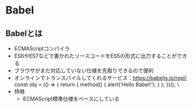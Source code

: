 # Babel

## Babelとは
* ECMAScriptコンパイラ
* ES6やES7などで書かれたソースコードをES5の形式に出力することができる
* ブラウザがまだ対応していない仕様を先取りできるので便利
* オンラインでトランスパイルしてくれるサービス：https://babeljs.io/repl/
\
    const obj = (() => {
      return {
        method() {
          alert('Hello Babel!');
        }
      };
    })();
\
* 特徴
    * ECMAScript標準仕様をベースにしている
